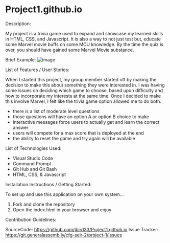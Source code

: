 # Project1.github.io

Description:

My project is a trivia game used to expand and showcase my learned skills in HTML, CSS, and Javascript. 
It is also a way to not just test but, educate some Marvel movie buffs on some MCU knowledge. By the time the quiz is over, you should have gained some Marvel Movie substance.

Brief Example:
![image](https://user-images.githubusercontent.com/83088409/117202397-60d11b00-adb3-11eb-8947-d4cbe0891bc5.png)



List of Features / User Stories:

When I started this project, my group member started off by making the decision to make this about something they were interested in. I was having some issues on deciding which game to choose, based upon difficulty and how to incorporate my interests at the same time. Once I decided to make this involve Marvel, I felt like the trivia game option allowed me to do both.

- there is a list of moderate level questions
- those questions will have an option A or option B choice to make
- interactive messages force users to actually get and learn the correct answer
- users will compete for a max score that is deployed at the end
- the ability to reset the game and try again will be available

List of Technologies Used:

- Visual Studio Code
- Command Prompt
- Git Hub and Git Bash
- HTML, CSS, & Javascript

Installation Instructions / Getting Started:

To set up and use this application on your own system...

1. Fork and clone the repository
2. Open the index.html in your browser and enjoy

Contribution Guidelines:

SourceCode: https://github.com/jbird33/Project1.github.io
Issue Tracker: https://git.generalassemb.ly/cfg-seir-2/project-1/issues

